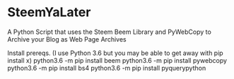 # SteemYaLater
A Python Script that uses the Steem Beem Library and PyWebCopy to Archive your Blog as Web Page Archives

Install prereqs. (I use Python 3.6 but you may be able to get away with pip install x)
python3.6 -m pip install beem
python3.6 -m pip install pywebcopy
python3.6 -m pip install bs4
python3.6 -m pip install pyquerypython
